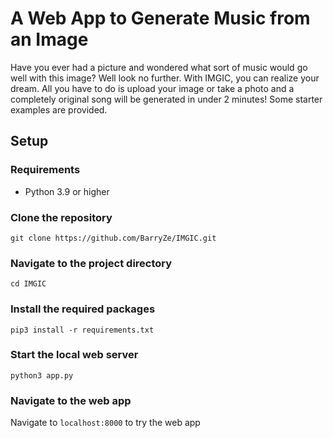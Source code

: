 # A Web App to Generate Music from an Image

Have you ever had a picture and wondered what sort of music would go well with this image? Well look no further. With IMGIC, you can realize your dream. All you have to do is upload your image or take a photo and a completely original song will be generated in under 2 minutes! Some starter examples are provided.

## Setup

### Requirements

- Python 3.9 or higher

### Clone the repository
```
git clone https://github.com/BarryZe/IMGIC.git
```
### Navigate to the project directory
```
cd IMGIC
```
### Install the required packages
```
pip3 install -r requirements.txt
```

### Start the local web server

```
python3 app.py
```

### Navigate to the web app
Navigate to ```localhost:8000``` to try the web app
